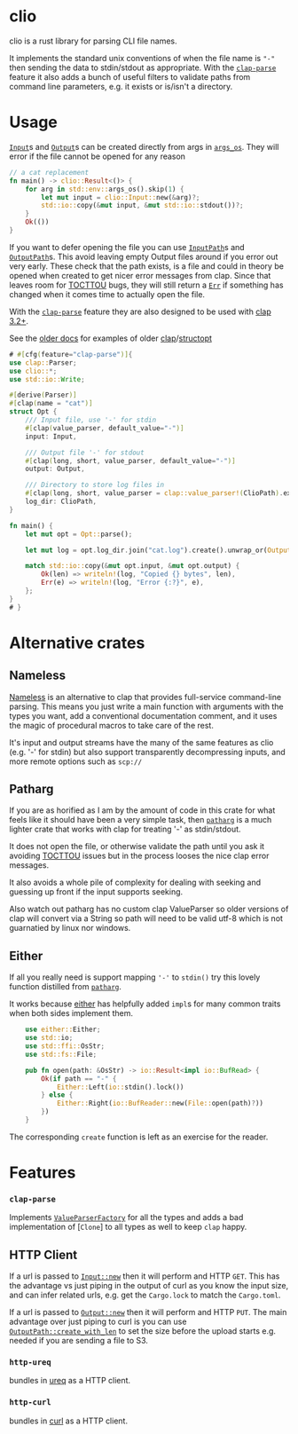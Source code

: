 # clio

clio is a rust library for parsing CLI file names.

It implements the standard unix conventions of when the file name is `"-"` then sending the
data to stdin/stdout as appropriate. With the [`clap-parse`](#clap-parse) feature
it also adds a bunch of useful filters to validate paths from command line parameters,
e.g. it exists or is/isn't a directory.

# Usage

[`Input`](crate::Input)s and [`Output`](crate::Input)s can be created directly from args in [`args_os`](std::env::args_os).
They will error if the file cannot be opened for any reason

```rust
// a cat replacement
fn main() -> clio::Result<()> {
    for arg in std::env::args_os().skip(1) {
        let mut input = clio::Input::new(&arg)?;
        std::io::copy(&mut input, &mut std::io::stdout())?;
    }
    Ok(())
}
```

If you want to defer opening the file you can use [`InputPath`](crate::InputPath)s and [`OutputPath`](crate::OutputPath)s.
This avoid leaving empty Output files around if you error out very early.
These check that the path exists, is a file and could in theory be opened when created to get
nicer error messages from clap. Since that leaves room for
[TOCTTOU](https://en.wikipedia.org/wiki/Time-of-check_to_time-of-use) bugs, they will
still return a [`Err`](std::result::Result::Err) if something has changed when it comes time
to actually open the file.

With the [`clap-parse`](#clap-parse) feature they are also designed to be used with [clap 3.2+](https://docs.rs/clap).

See the [older docs](https://docs.rs/clio/0.2.2/clio/index.html#usage) for examples of older [clap](https://docs.rs/clap)/[structopt](https://docs.rs/structopt)

```rust
# #[cfg(feature="clap-parse")]{
use clap::Parser;
use clio::*;
use std::io::Write;

#[derive(Parser)]
#[clap(name = "cat")]
struct Opt {
    /// Input file, use '-' for stdin
    #[clap(value_parser, default_value="-")]
    input: Input,

    /// Output file '-' for stdout
    #[clap(long, short, value_parser, default_value="-")]
    output: Output,

    /// Directory to store log files in
    #[clap(long, short, value_parser = clap::value_parser!(ClioPath).exists().is_dir(), default_value = ".")]
    log_dir: ClioPath,
}

fn main() {
    let mut opt = Opt::parse();

    let mut log = opt.log_dir.join("cat.log").create().unwrap_or(Output::std_err());

    match std::io::copy(&mut opt.input, &mut opt.output) {
        Ok(len) => writeln!(log, "Copied {} bytes", len),
        Err(e) => writeln!(log, "Error {:?}", e),
    };
}
# }
```

# Alternative crates

## Nameless

[Nameless](https://docs.rs/nameless) is an alternative to clap that provides full-service command-line parsing. This means you just write a main function with arguments with the types you want, add a conventional documentation comment, and it uses the magic of procedural macros to take care of the rest.

It's input and output streams have the many of the same features as clio (e.g. '-' for stdin) but also support transparently decompressing inputs, and more remote options such as `scp://`

## Patharg

If you are as horified as I am by the amount of code in this crate for what feels like it should have been a very simple task, then [`patharg`](https://docs.rs/patharg) is a much lighter crate that works with clap for treating '-' as stdin/stdout.

It does not open the file, or otherwise validate the path until you ask it avoiding [TOCTTOU](https://en.wikipedia.org/wiki/Time-of-check_to_time-of-use) issues but in the process looses the nice clap error messages.

It also avoids a whole pile of complexity for dealing with seeking and guessing up front if the input supports seeking.

Also watch out patharg has no custom clap ValueParser so older versions of clap will convert via a String so path will need to be valid utf-8 which is not guarnatied by linux nor windows.

## Either

If all you really need is support mapping `'-'` to `stdin()` try this lovely function distilled from [`patharg`](https://docs.rs/patharg).

It works because [either](https://docs.rs/either) has helpfully added `impl`s for many common traits when both sides implement them.

```rust
    use either::Either;
    use std::io;
    use std::ffi::OsStr;
    use std::fs::File;

    pub fn open(path: &OsStr) -> io::Result<impl io::BufRead> {
        Ok(if path == "-" {
            Either::Left(io::stdin().lock())
        } else {
            Either::Right(io::BufReader::new(File::open(path)?))
        })
    }
```

The corresponding `create` function is left as an exercise for the reader.

# Features

### `clap-parse`

Implements [`ValueParserFactory`](https://docs.rs/clap/latest/clap/builder/trait.ValueParserFactory.html) for all the types and
adds a bad implementation of [`Clone`] to all types as well to keep `clap` happy.

## HTTP Client

If a url is passed to [`Input::new`](crate::Input::new) then it will perform and HTTP `GET`. This has the advantage vs just piping in the output of curl as you know the input size, and can infer related urls, e.g. get the `Cargo.lock` to match the `Cargo.toml`.

If a url is passed to [`Output::new`](crate::Output::new) then it will perform and HTTP `PUT`.
The main advantage over just piping to curl is you can use [`OutputPath::create_with_len`](crate::OutputPath::create_with_len) to set the size before the upload starts e.g.
needed if you are sending a file to S3.

### `http-ureq`

bundles in [ureq](https://docs.rs/ureq) as a HTTP client.

### `http-curl`

bundles in [curl](https://docs.rs/curl) as a HTTP client.
